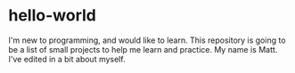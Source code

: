 # hello-world
I'm new to programming, and would like to learn. This repository is going to be a list of small projects to help me learn and practice.
My name is Matt.
I've edited in a bit about myself.
